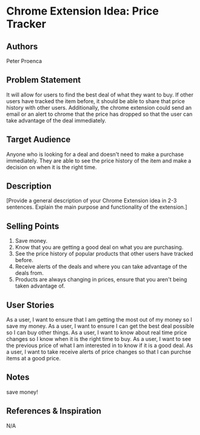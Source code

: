 # Chrome Extension Idea: Price Tracker

## Authors

Peter Proenca

## Problem Statement

It will allow for users to find the best deal of what they want to buy. If other users have tracked the item before, it should be able to share that price history with other users.  Additionally, the chrome extension could send an email or an alert to chrome that the price has dropped so that the user can take advantage of the deal immediately. 

## Target Audience

Anyone who is looking for a deal and doesn't need to make a purchase immediately. They are able to see the price history of the item and make a decision on when it is the right time. 

## Description

[Provide a general description of your Chrome Extension idea in 2-3 sentences. Explain the main purpose and functionality of the extension.]

## Selling Points

1. Save money.
2. Know that you are getting a good deal on what you are purchasing.
3. See the price history of popular products that other users have tracked before. 
4. Receive alerts of the deals and where you can take advantage of the deals from. 
5. Products are always changing in prices, ensure that you aren't being taken advantage of. 

## User Stories

As a user, I want to ensure that I am getting the most out of my money so I save my money.
As a user, I want to ensure I can get the best deal possible so I can buy other things.
As a user, I want to know about real time price changes so I know when it is the right time to buy.
As a user, I want to see the previous price of what I am interested in to know if it is a good deal.
As a user, I want to take receive alerts of price changes so that I can purchse items at a good price. 
## Notes

save money!

## References & Inspiration

N/A
